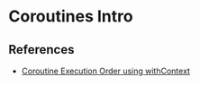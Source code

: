 # Coroutines Intro

## References

- [Coroutine Execution Order using withContext](https://stackoverflow.com/questions/61846035/coroutine-execution-order-using-withcontext)
